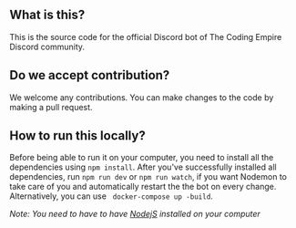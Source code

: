 ## What is this?

This is the source code for the official Discord bot of The Coding Empire Discord community.
## Do we accept contribution?

We welcome any contributions. You can make changes to the code by making a pull request.
## How to run this locally?

Before being able to run it on your computer, you need to install all the dependencies using `npm install`.
After you've successfully installed all dependencies, run `npm run dev` or `npm run watch`, if you want Nodemon to take care of you and automatically restart the the bot on every change. Alternatively, you can use ` docker-compose up -build`.

*Note: You need to have to have [NodejS](https://nodejs.org/en/download) installed on your computer*